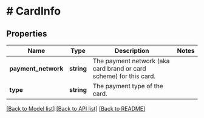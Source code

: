 # # CardInfo

## Properties

Name | Type | Description | Notes
------------ | ------------- | ------------- | -------------
**payment_network** | **string** | The payment network (aka card brand or card scheme) for this card. |
**type** | **string** | The payment type of the card. |

[[Back to Model list]](../../README.md#models) [[Back to API list]](../../README.md#endpoints) [[Back to README]](../../README.md)
